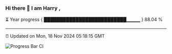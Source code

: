 ### Hi there 👋 I am Harry , 

⏳ Year progress { ██████████████████████████▁▁▁▁ } 88.04 %

---

⏰ Updated on Mon, 18 Nov 2024 05:18:15 GMT

![Progress Bar CI](https://github.com/duykhang68/duykhang68/workflows/Progress%20Bar%20CI/badge.svg)
